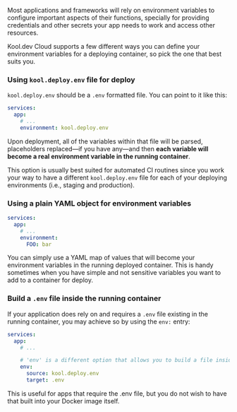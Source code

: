 Most applications and frameworks will rely on environment variables to configure important aspects of their functions, specially for providing credentials and other secrets your app needs to work and access other resources.

Kool.dev Cloud supports a few different ways you can define your environment variables for a deploying container, so pick the one that best suits you.

### Using `kool.deploy.env` file for deploy

`kool.deploy.env` should be a `.env` formatted file. You can point to it like this:

```yaml
services:
  app:
    # ...
    environment: kool.deploy.env
```

Upon deployment, all of the variables within that file will be parsed, placeholders replaced—if you have any—and then **each variable will become a real environment variable in the running container**.

This option is usually best suited for automated CI routines since you work your way to have a different `kool.deploy.env` file for each of your deploying environments (i.e., staging and production).

### Using a plain YAML object for environment variables

```yaml
services:
  app:
    # ...
    environment:
      FOO: bar
```

You can simply use a YAML map of values that will become your environment variables in the running deployed container. This is handy sometimes when you have simple and not sensitive variables you want to add to a container for deploy.

### Build a `.env` file inside the running container

If your application does rely on and requires a `.env` file existing in the running container, you may achieve so by using the `env:` entry:

```yaml
services:
  app:
    # ...

    # 'env' is a different option that allows you to build a file inside your running container.
    env:
      source: kool.deploy.env
      target: .env
```

This is useful for apps that require the .env file, but you do not wish to have that built into your Docker image itself.
